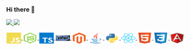 ### Hi there 👋

<div>
  <a href="https://github.com/marcoaure">
  <img height="180em" src="https://github-readme-stats.vercel.app/api?username=marcoaure&show_icons=true&theme=dracula&include_all_commits=true&count_private=true"/>
  <img height="180em" src="https://github-readme-stats.vercel.app/api/top-langs/?username=marcoaure&layout=compact&langs_count=7&theme=dracula"/>
</div>
<div style="display: inline_block"><br>
  <img align="center" alt="Marco-Js" height="30" width="40" src="https://raw.githubusercontent.com/devicons/devicon/master/icons/javascript/javascript-plain.svg">
  <img align="center" alt="Marco-Angular" height="30" width="40" src="https://raw.githubusercontent.com/devicons/devicon/master/icons/nodejs/nodejs-original.svg">
  <img align="center" alt="Marco-Ts" height="30" width="40" src="https://raw.githubusercontent.com/devicons/devicon/master/icons/typescript/typescript-plain.svg">
  <img align="center" alt="Marco-Angular" height="30" width="40" src="https://raw.githubusercontent.com/devicons/devicon/master/icons/php/php-original.svg">
  <img align="center" alt="Marco-Angular" height="30" width="40" src="https://raw.githubusercontent.com/devicons/devicon/master/icons/magento/magento-original.svg">
  <img align="center" alt="Marco-Angular" height="30" width="40" src="https://raw.githubusercontent.com/devicons/devicon/master/icons/java/java-original.svg">
  <img align="center" alt="Marco-Python" height="30" width="40" src="https://raw.githubusercontent.com/devicons/devicon/master/icons/python/python-original.svg">
  <img align="center" alt="Marco-React" height="30" width="40" src="https://raw.githubusercontent.com/devicons/devicon/master/icons/react/react-original.svg">
  <img align="center" alt="Marco-HTML" height="30" width="40" src="https://raw.githubusercontent.com/devicons/devicon/master/icons/html5/html5-original.svg">
  <img align="center" alt="Marco-CSS" height="30" width="40" src="https://raw.githubusercontent.com/devicons/devicon/master/icons/css3/css3-original.svg">
  <img align="center" alt="Marco-Angular" height="30" width="40" src="https://raw.githubusercontent.com/devicons/devicon/master/icons/angularjs/angularjs-original.svg">
<!--   <img align="right" alt="Marco-yoda" src="https://cdn.discordapp.com/attachments/795358919417397249/825430589581688872/hi.gif"> -->
</div>

<!--
**marcoaure/marcoaure** is a ✨ _special_ ✨ repository because its `README.md` (this file) appears on your GitHub profile.

Here are some ideas to get you started:

- 🔭 I’m currently working on ...
- 🌱 I’m currently learning ...
- 👯 I’m looking to collaborate on ...
- 🤔 I’m looking for help with ...
- 💬 Ask me about ...
- 📫 How to reach me: ...
- 😄 Pronouns: ...
- ⚡ Fun fact: ...
-->
